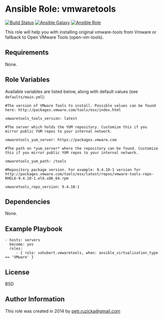 # Ansible Role: vmwaretools

[![Build Status](https://travis-ci.org/vahubert/ansible-role-vmwaretools.svg?branch=master)](https://travis-ci.org/vahubert/ansible-role-vmwaretools)
[![Ansible Galaxy](https://img.shields.io/ansible/role/2509.svg)](https://galaxy.ansible.com/vahubert/vmwaretools/)
[![Ansible Role](https://img.shields.io/ansible/role/d/2509.svg)](https://galaxy.ansible.com/vahubert/vmwaretools/)

This role will help you with installing original vmware-tools from Vmware or fallback to Open VMware Tools (open-vm-tools).

## Requirements

None.

## Role Variables

Available variables are listed below, along with default values (see `defaults/main.yml`):

    #The version of VMware Tools to install. Possible values can be found here: http://packages.vmware.com/tools/esx/index.html

    vmwaretools_tools_version: latest

    #The server which holds the YUM repository. Customize this if you mirror public YUM repos to your internal network.

    vmwaretools_yum_server: https://packages.vmware.com

    #The path on *yum_server* where the repository can be found. Customize this if you mirror public YUM repos to your internal network.

    vmwaretools_yum_path: /tools

    #Repository package version. For example: 9.4.10-1 version for http://packages.vmware.com/tools/esx/latest/repos/vmware-tools-repo-RHEL6-9.4.10-1.el6.x86_64.rpm

    vmwaretools_repo_version: 9.4.10-1

    

## Dependencies

None.

## Example Playbook

    - hosts: servers
      become: yes
      roles:
         - { role: vahubert.vmwaretools, when: ansible_virtualization_type == 'VMware' }

## License

BSD

## Author Information

This role was created in 2014 by <petr.ruzicka@gmail.com>
